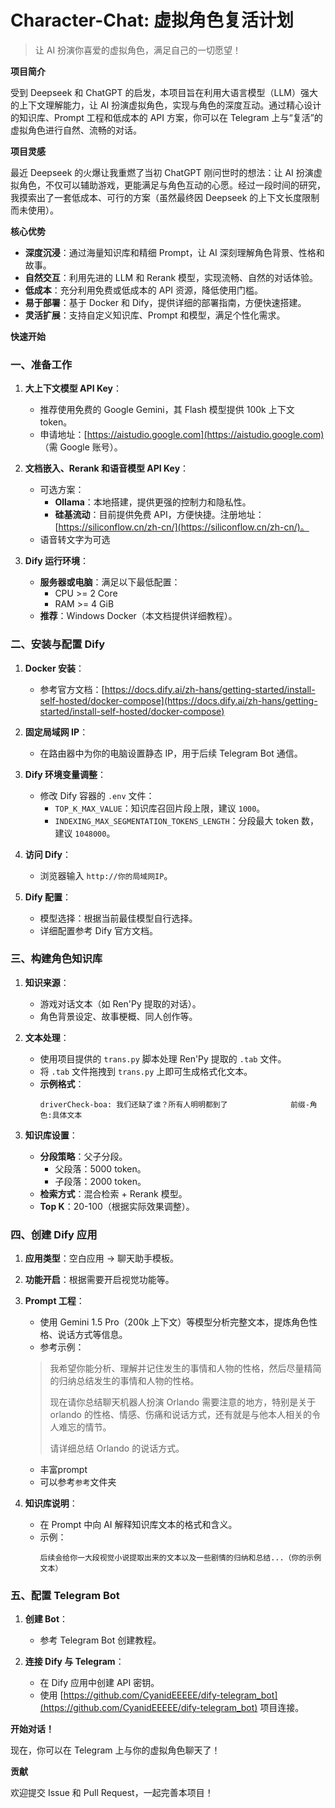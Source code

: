 # Character-Chat: 虚拟角色复活计划

> 让 AI 扮演你喜爱的虚拟角色，满足自己的一切愿望！

**项目简介**

受到 Deepseek 和 ChatGPT 的启发，本项目旨在利用大语言模型（LLM）强大的上下文理解能力，让 AI 扮演虚拟角色，实现与角色的深度互动。通过精心设计的知识库、Prompt 工程和低成本的 API 方案，你可以在 Telegram 上与“复活”的虚拟角色进行自然、流畅的对话。

**项目灵感**

最近 Deepseek 的火爆让我重燃了当初 ChatGPT 刚问世时的想法：让 AI 扮演虚拟角色，不仅可以辅助游戏，更能满足与角色互动的心愿。经过一段时间的研究，我摸索出了一套低成本、可行的方案（虽然最终因 Deepseek 的上下文长度限制而未使用）。

**核心优势**

*   **深度沉浸**：通过海量知识库和精细 Prompt，让 AI 深刻理解角色背景、性格和故事。
*   **自然交互**：利用先进的 LLM 和 Rerank 模型，实现流畅、自然的对话体验。
*   **低成本**：充分利用免费或低成本的 API 资源，降低使用门槛。
*   **易于部署**：基于 Docker 和 Dify，提供详细的部署指南，方便快速搭建。
*   **灵活扩展**：支持自定义知识库、Prompt 和模型，满足个性化需求。

**快速开始**

### 一、准备工作

1.  **大上下文模型 API Key**：
    *   推荐使用免费的 Google Gemini，其 Flash 模型提供 100k 上下文 token。
    *   申请地址：[https://aistudio.google.com](https://aistudio.google.com) （需 Google 账号）。

2.  **文档嵌入、Rerank 和语音模型 API Key**：
    *   可选方案：
        *   **Ollama**：本地搭建，提供更强的控制力和隐私性。
        *   **硅基流动**：目前提供免费 API，方便快捷。注册地址：[https://siliconflow.cn/zh-cn/](https://siliconflow.cn/zh-cn/)。
    * 语音转文字为可选

3.  **Dify 运行环境**：
    *   **服务器或电脑**：满足以下最低配置：
        *   CPU >= 2 Core
        *   RAM >= 4 GiB
    *   **推荐**：Windows Docker（本文档提供详细教程）。

### 二、安装与配置 Dify

1.  **Docker 安装**：
    *   参考官方文档：[https://docs.dify.ai/zh-hans/getting-started/install-self-hosted/docker-compose](https://docs.dify.ai/zh-hans/getting-started/install-self-hosted/docker-compose)

2.  **固定局域网 IP**：
    *   在路由器中为你的电脑设置静态 IP，用于后续 Telegram Bot 通信。

3.  **Dify 环境变量调整**：
    *   修改 Dify 容器的 `.env` 文件：
        *   `TOP_K_MAX_VALUE`：知识库召回片段上限，建议 `1000`。
        *   `INDEXING_MAX_SEGMENTATION_TOKENS_LENGTH`：分段最大 token 数，建议 `1048000`。

4.  **访问 Dify**：
    *   浏览器输入 `http://你的局域网IP`。

5.  **Dify 配置**：
    *   模型选择：根据当前最佳模型自行选择。
    *   详细配置参考 Dify 官方文档。

### 三、构建角色知识库

1.  **知识来源**：
    *   游戏对话文本（如 Ren'Py 提取的对话）。
    *   角色背景设定、故事梗概、同人创作等。

2.  **文本处理**：
    *   使用项目提供的 `trans.py` 脚本处理 Ren'Py 提取的 `.tab` 文件。
    *   将 `.tab` 文件拖拽到 `trans.py` 上即可生成格式化文本。
    *   **示例格式**：
        ```
        driverCheck-boa: 我们还缺了谁？所有人明明都到了              前缀-角色:具体文本
        ```

3.  **知识库设置**：
    *   **分段策略**：父子分段。
        *   父段落：5000 token。
        *   子段落：2000 token。
    *   **检索方式**：混合检索 + Rerank 模型。
    *   **Top K**：20-100（根据实际效果调整）。

### 四、创建 Dify 应用

1.  **应用类型**：空白应用 -> 聊天助手模板。
2.  **功能开启**：根据需要开启视觉功能等。
3.  **Prompt 工程**：
    *   使用 Gemini 1.5 Pro（200k 上下文）等模型分析完整文本，提炼角色性格、说话方式等信息。
    *   参考示例：

    > 我希望你能分析、理解并记住发生的事情和人物的性格，然后尽量精简的归纳总结发生的事情和人物的性格。
    >
    > 现在请你总结聊天机器人扮演 Orlando 需要注意的地方，特别是关于 orlando 的性格、情感、伤痛和说话方式，还有就是与他本人相关的令人难忘的情节。
    >
    > 请详细总结 Orlando 的说话方式。
    * 丰富prompt
    * 可以参考`参考`文件夹

4.  **知识库说明**：
    *   在 Prompt 中向 AI 解释知识库文本的格式和含义。
    *   示例：
        ```
        后续会给你一大段视觉小说提取出来的文本以及一些剧情的归纳和总结...（你的示例文本）
        ```

### 五、配置 Telegram Bot

1.  **创建 Bot**：
    *   参考 Telegram Bot 创建教程。

2.  **连接 Dify 与 Telegram**：
    *   在 Dify 应用中创建 API 密钥。
    *   使用 [https://github.com/CyanidEEEEE/dify-telegram_bot](https://github.com/CyanidEEEEE/dify-telegram_bot) 项目连接。

**开始对话！**

现在，你可以在 Telegram 上与你的虚拟角色聊天了！

**贡献**

欢迎提交 Issue 和 Pull Request，一起完善本项目！

